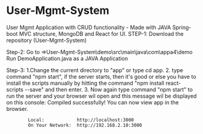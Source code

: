# User-Mgmt-System
User Mgmt Application with CRUD functionality - Made with JAVA Spring-boot MVC structure, MongoDB and React for UI.
STEP-1:
    Download the repository (User-Mgmt-System)
    
Step-2:
    Go to =>User-Mgmt-System\demo\src\main\java\com\appa4\demo
    Run DemoApplication.java as a JAVA Application
    
Step-3:
    1.Change the current directory to "app" or type cd app.
    2. type command "npm start", if the server starts, then it's good or else you have to install the scripts manually by hitting the command
        "npm install react-scripts --save" and then enter.
    3. Now again type command "npm start" to run the server and your browser wil open and this message wil be displayed on this console:
            Compiled successfully!
            You can now view app in the browser.

            Local:            http://localhost:3000
            On Your Network:  http://192.168.2.10:3000

